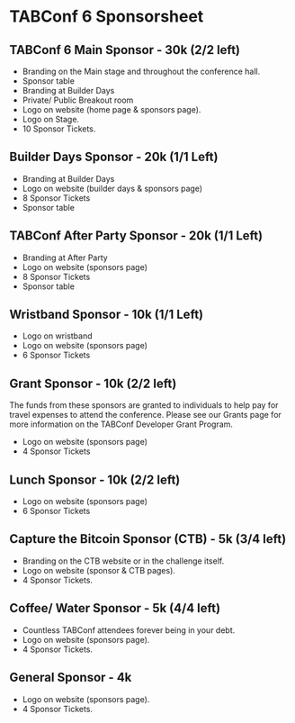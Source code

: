 # TABConf 6 Sponsorsheet

## TABConf 6 Main Sponsor - 30k (2/2 left)
- Branding on the Main stage and throughout the conference hall.
- Sponsor table
- Branding at Builder Days
- Private/ Public Breakout room 
- Logo on website (home page & sponsors page).
- Logo on Stage.
- 10 Sponsor Tickets.

## Builder Days Sponsor - 20k (1/1 Left)
- Branding at Builder Days
- Logo on website (builder days & sponsors page)
- 8 Sponsor Tickets
- Sponsor table

## TABConf After Party Sponsor - 20k (1/1 Left)
- Branding at After Party
- Logo on website (sponsors page)
- 8 Sponsor Tickets
- Sponsor table

## Wristband Sponsor - 10k (1/1 Left)
- Logo on wristband
- Logo on website (sponsors page)
- 6 Sponsor Tickets

## Grant Sponsor - 10k (2/2 left)
The funds from these sponsors are granted to individuals to help pay for travel expenses to attend the conference. 
Please see our Grants page for more information on the TABConf Developer Grant Program. 
- Logo on website (sponsors page)
- 4 Sponsor Tickets

## Lunch Sponsor - 10k (2/2 left)
- Logo on website (sponsors page)
- 6 Sponsor Tickets

## Capture the Bitcoin Sponsor (CTB) - 5k (3/4 left)
- Branding on the CTB website or in the challenge itself.
- Logo on website (sponsor & CTB pages).
- 4 Sponsor Tickets.

## Coffee/ Water Sponsor - 5k (4/4 left)
- Countless TABConf attendees forever being in your debt.
- Logo on website (sponsors page).
- 4 Sponsor Tickets.

## General Sponsor - 4k
- Logo on website (sponsors page).
- 4 Sponsor Tickets.
